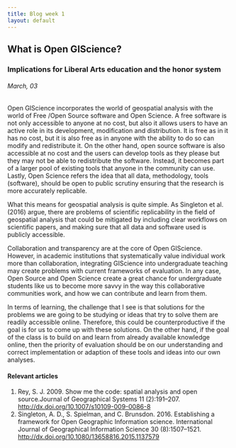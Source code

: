 ```yaml
---
title: Blog week 1
layout: default
---
```

## What is Open GIScience?
### Implications for Liberal Arts education and the honor system
###### March, 03

Open GIScience incorporates the world of geospatial analysis with the world of Free /Open Source software and Open Science. 
A free software is not only accessible to anyone at no cost, but also it allows users to have an active role in its development, modification and distribution. It is free as in it has no cost, but it is also free as in anyone with the ability to do so can modify and redistribute it. On the other hand, open source software is also accessible at no cost and the users 
can develop tools as they please but they may not be able to redistribute the software. Instead, it becomes part of a larger pool of existing tools that anyone in the community can 
use.  Lastly, Open Science refers the idea that all data, methodology, tools (software), should be open to public scrutiny ensuring that the research is more accurately replicable.

What this means for geospatial analysis is quite simple. As Singleton et al. (2016) argue, there are problems of scientific replicability in the field of geospatial analysis that
could be mitigated by including clear workflows on scientific papers, and making sure that all data and software used is publicly accessible.

 Collaboration and transparency are at the core of Open GIScience. However, in academic institutions that systematically value individual 
work more than collaboration, integrating GIScience into undergraduate teaching may create problems with current frameworks of evaluation. 
In any case, Open Source and Open Science create a great chance for undergraduate students like us to become more savvy in the way this 
collaborative communities work, and how we can contribute and learn from them. 

In terms of learning, the challenge that I see is that solutions for the problems we are going to be studying or ideas that try to solve them are readily 
accessible online. Therefore, this could be counterproductive if the goal is for us to come up with these solutions. On the other hand, if the goal of the class is to 
build on and learn from already available knowledge online, then the priority of evaluation should be on our understanding and correct implementation or adaption of these tools and ideas
into our own analyses. 


#### Relevant articles  
1. Rey, S. J. 2009. Show me the code: spatial analysis and open source.Journal of Geographical Systems 11 (2):191–207. http://dx.doi.org/10.1007/s10109-009-0086-8
3. Singleton, A. D., S. Spielman, and C. Brunsdon. 2016. Establishing a framework for Open Geographic Information science. International Journal of Geographical Information Science 30 (8):1507–1521. http://dx.doi.org/10.1080/13658816.2015.1137579



